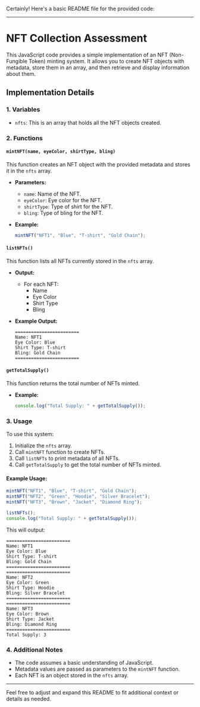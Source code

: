 Certainly! Here's a basic README file for the provided code:

---

# NFT Collection Assessment

This JavaScript code provides a simple implementation of an NFT (Non-Fungible Token) minting system. It allows you to create NFT objects with metadata, store them in an array, and then retrieve and display information about them.

## Implementation Details

### 1. Variables
- `nfts`: This is an array that holds all the NFT objects created.

### 2. Functions

#### `mintNFT(name, eyeColor, shirtType, bling)`

This function creates an NFT object with the provided metadata and stores it in the `nfts` array.

- **Parameters:**
  - `name`: Name of the NFT.
  - `eyeColor`: Eye color for the NFT.
  - `shirtType`: Type of shirt for the NFT.
  - `bling`: Type of bling for the NFT.

- **Example:**
  ```javascript
  mintNFT("NFT1", "Blue", "T-shirt", "Gold Chain");
  ```

#### `listNFTs()`

This function lists all NFTs currently stored in the `nfts` array.

- **Output:**
  - For each NFT:
    - Name
    - Eye Color
    - Shirt Type
    - Bling

- **Example Output:**
  ```
  ========================
  Name: NFT1
  Eye Color: Blue
  Shirt Type: T-shirt
  Bling: Gold Chain
  ========================
  ```

#### `getTotalSupply()`

This function returns the total number of NFTs minted.

- **Example:**
  ```javascript
  console.log("Total Supply: " + getTotalSupply());
  ```

### 3. Usage

To use this system:

1. Initialize the `nfts` array.
2. Call `mintNFT` function to create NFTs.
3. Call `listNFTs` to print metadata of all NFTs.
4. Call `getTotalSupply` to get the total number of NFTs minted.

#### Example Usage:
```javascript
mintNFT("NFT1", "Blue", "T-shirt", "Gold Chain");
mintNFT("NFT2", "Green", "Hoodie", "Silver Bracelet");
mintNFT("NFT3", "Brown", "Jacket", "Diamond Ring");

listNFTs();
console.log("Total Supply: " + getTotalSupply());
```

This will output:
```
========================
Name: NFT1
Eye Color: Blue
Shirt Type: T-shirt
Bling: Gold Chain
========================
========================
Name: NFT2
Eye Color: Green
Shirt Type: Hoodie
Bling: Silver Bracelet
========================
========================
Name: NFT3
Eye Color: Brown
Shirt Type: Jacket
Bling: Diamond Ring
========================
Total Supply: 3
```

### 4. Additional Notes

- The code assumes a basic understanding of JavaScript.
- Metadata values are passed as parameters to the `mintNFT` function.
- Each NFT is an object stored in the `nfts` array.

---

Feel free to adjust and expand this README to fit additional context or details as needed.
